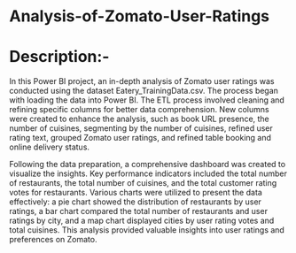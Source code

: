 # Analysis-of-Zomato-User-Ratings
# Description:- 
  In this Power BI project, an in-depth analysis of Zomato user ratings was conducted using the dataset Eatery_TrainingData.csv. The process began with loading the data into Power BI. The ETL process involved cleaning and refining specific columns for better data comprehension. New columns were created to enhance the analysis, such as book URL presence, the number of cuisines, segmenting by the number of cuisines, refined user rating text, grouped Zomato user ratings, and refined table booking and online delivery status.
  
  Following the data preparation, a comprehensive dashboard was created to visualize the insights. Key performance indicators included the total number of restaurants, the total number of cuisines, and the total customer rating votes for restaurants. Various charts were utilized to present the data effectively: a pie chart showed the distribution of restaurants by user ratings, a bar chart compared the total number of restaurants and user ratings by city, and a map chart displayed cities by user rating votes and total cuisines. This analysis provided valuable insights into user ratings and preferences on Zomato.
